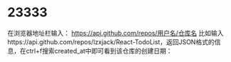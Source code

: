 # 23333
在浏览器地址栏输入：
https://api.github.com/repos/用户名/仓库名
比如输入https://api.github.com/repos/lzxjack/React-TodoList，返回JSON格式的信息，在ctrl+f搜索created_at中即可看到该仓库的创建日期：
